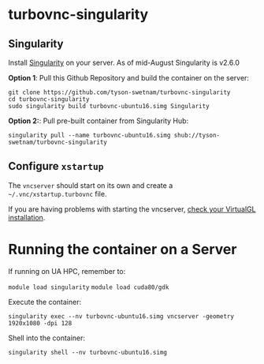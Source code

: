 # turbovnc-singularity

## Singularity

Install [Singularity](https://www.sylabs.io/) on your server. As of mid-August Singularity is v2.6.0

**Option 1**: Pull this Github Repository and build the container on the server:

```
git clone https://github.com/tyson-swetnam/turbovnc-singularity
cd turbovnc-singularity
sudo singularity build turbovnc-ubuntu16.simg Singularity
```

**Option 2:**: Pull pre-built container from Singularity Hub:

```
singularity pull --name turbovnc-ubuntu16.simg shub://tyson-swetnam/turbovnc-singularity
```

## Configure `xstartup`

The `vncserver` should start on its own and create a `~/.vnc/xstartup.turbovnc` file.

If you are having problems with starting the vncserver, [check your VirtualGL installation](https://github.com/aancel/admin/wiki/VirtualGL-on-Ubuntu). 


# Running the container on a Server

If running on UA HPC, remember to: 

`module load singularity`
`module load cuda80/gdk`

Execute the container:

```
singularity exec --nv turbovnc-ubuntu16.simg vncserver -geometry 1920x1080 -dpi 128
```

Shell into the container:

```
singularity shell --nv turbovnc-ubuntu16.simg
```

